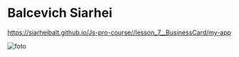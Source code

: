 # Balcevich Siarhei

https://siarheibalt.github.io/Js-pro-course//lesson_7__BusinessCard/my-app

![foto](https://user-images.githubusercontent.com/75533283/116124214-acf1d080-a6cc-11eb-8e38-96bd0fd038ce.jpg)


